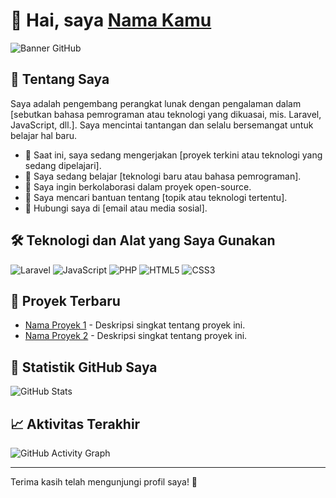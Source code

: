 # 👋 Hai, saya [Nama Kamu](https://github.com/nama-kamu)

![Banner GitHub](https://link_banner_github) <!-- Ganti dengan URL gambar banner yang menarik -->

## 🌟 Tentang Saya

Saya adalah pengembang perangkat lunak dengan pengalaman dalam [sebutkan bahasa pemrograman atau teknologi yang dikuasai, mis. Laravel, JavaScript, dll.]. Saya mencintai tantangan dan selalu bersemangat untuk belajar hal baru.

- 🔭 Saat ini, saya sedang mengerjakan [proyek terkini atau teknologi yang sedang dipelajari].
- 🌱 Saya sedang belajar [teknologi baru atau bahasa pemrograman].
- 👯 Saya ingin berkolaborasi dalam proyek open-source.
- 🤔 Saya mencari bantuan tentang [topik atau teknologi tertentu].
- 💬 Hubungi saya di [email atau media sosial].

## 🛠️ Teknologi dan Alat yang Saya Gunakan

![Laravel](https://img.shields.io/badge/-Laravel-FF2D55?style=flat-square&logo=laravel&logoColor=white) 
![JavaScript](https://img.shields.io/badge/-JavaScript-F7DF1E?style=flat-square&logo=javascript&logoColor=black) 
![PHP](https://img.shields.io/badge/-PHP-777BB4?style=flat-square&logo=php&logoColor=white) 
![HTML5](https://img.shields.io/badge/-HTML5-E34F26?style=flat-square&logo=html5&logoColor=white) 
![CSS3](https://img.shields.io/badge/-CSS3-1572B6?style=flat-square&logo=css3&logoColor=white)

## 🎥 Proyek Terbaru

- [Nama Proyek 1](https://github.com/nama-kamu/proyek-1) - Deskripsi singkat tentang proyek ini.
- [Nama Proyek 2](https://github.com/nama-kamu/proyek-2) - Deskripsi singkat tentang proyek ini.

## 🎉 Statistik GitHub Saya

![GitHub Stats](https://github-readme-stats.vercel.app/api?username=nama-kamu&show_icons=true&hide_title=true&count_private=true&theme=radical) <!-- Ganti dengan username GitHub kamu -->

## 📈 Aktivitas Terakhir

![GitHub Activity Graph](https://activity-graph.herokuapp.com/graph?username=nama-kamu&theme=react-dark) <!-- Ganti dengan username GitHub kamu -->

---

Terima kasih telah mengunjungi profil saya! 🚀
